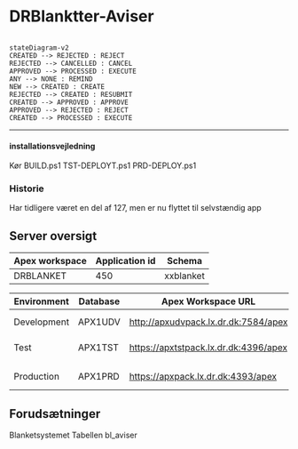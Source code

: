 # DRBlanktter-Aviser

```mermaid

stateDiagram-v2
CREATED --> REJECTED : REJECT
REJECTED --> CANCELLED : CANCEL
APPROVED --> PROCESSED : EXECUTE
ANY --> NONE : REMIND
NEW --> CREATED : CREATE
REJECTED --> CREATED : RESUBMIT
CREATED --> APPROVED : APPROVE
APPROVED --> REJECTED : REJECT
CREATED --> PROCESSED : EXECUTE

```

***

#### installationsvejledning

Kør BUILD.ps1
TST-DEPLOYT.ps1
PRD-DEPLOY.ps1


### Historie
Har tidligere været en del af 127, men er nu flyttet til selvstændig app

## Server oversigt


| Apex workspace | Application id | Schema    |
|----------------|----------------|-----------|
| DRBLANKET      | 450            | xxblanket |


| Environment | Database | Apex Workspace URL                    | Apex application URL                          | Single Signon                                              | Uden Kerberos (til REST oauth2)       |
|-------------|----------|---------------------------------------|-----------------------------------------------|------------------------------------------------------------|---------------------------------------|
| Development | APX1UDV  | http://apxudvpack.lx.dr.dk:7584/apex  | http://apxudvpack.lx.dr.dk:7584/apex/f?p=127  | NA                                                         | N/A                                   |
| Test        | APX1TST  | https://apxtstpack.lx.dr.dk:4396/apex | https://apxtstpack.lx.dr.dk:4396/apex/f?p=127 | https://apxtstpack.lx.dr.dk:4396/apex/f?p=127 (se noter *) | https://apxtstpack.lx.dr.dk:4397/apex |
|             |
| Production  | APX1PRD  | https://apxpack.lx.dr.dk:4393/apex    | https://apxpack.lx.dr.dk:4393/apex/f?p=127    | https://apxpack.lx.dr.dk:4393/apex/f?p=127                 | https://apxpack.lx.dr.dk:4392/apex    |


## Forudsætninger

Blanketsystemet
Tabellen bl_aviser



